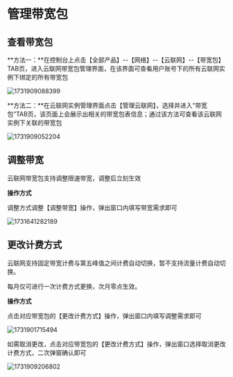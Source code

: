 # 管理带宽包

## 查看带宽包

**方法一：**在控制台上点击【全部产品】--【网络】--【云联网】--【带宽包】TAB页，进入云联网带宽包管理界面，在该界面可查看用户账号下的所有云联网实例下绑定的所有带宽包

![1731909088399](D:\ina.li\云联网\20241028\images\查看带宽包A)



**方法二：**在云联网实例管理界面点击【管理云联网】，选择并进入“带宽包”TAB页，该页面上会展示出相关的带宽包表信息；通过该方法可查看该云联网实例下关联的带宽包

![1731909052204](D:\ina.li\云联网\20241028\images\查看带宽包B)

## 调整带宽

云联网带宽包支持调整限速带宽，调整后立刻生效

**操作方式**

调整方式调整【调整带宽】操作，弹出窗口内填写带宽需求即可

![1731641282189](D:\ina.li\云联网\20241028\images\调整带宽1)

## 更改计费方式

云联网支持固定带宽计费与第五峰值之间计费自动切换，暂不支持流量计费自动切换。 

每月仅可进行一次计费方式更换，次月零点生效。 

**操作方式**

点击对应带宽包的【更改计费方式】操作，弹出窗口内填写调整需求即可

![1731901715494](D:\ina.li\云联网\20241028\images\更改计费方式)

如需取消更改，点击对应带宽包的【更改计费方式】操作，弹出窗口选择取消更改计费方式，二次弹窗确认即可

![1731909206802](D:\ina.li\云联网\20241028\images\取消更改计费方式)